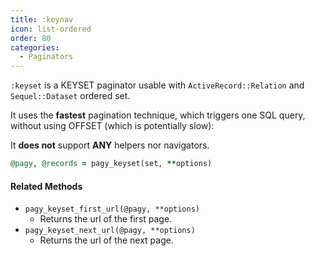 ```yaml
---
title: :keynav
icon: list-ordered
order: 80
categories:
  - Paginators
---
```


`:keyset` is a KEYSET paginator usable with `ActiveRecord::Relation` and `Sequel::Dataset` ordered set.

It uses the **fastest** pagination technique, which triggers one SQL query, without using OFFSET (which is potentially slow):

It **does not** support **ANY** helpers nor navigators.

```ruby Controller
@pagy, @records = pagy_keyset(set, **options)
```

#### Related Methods

- `pagy_keyset_first_url(@pagy, **options)`
  - Returns the url of the first page.
- `pagy_keyset_next_url(@pagy, **options)`
  - Returns the url of the next page.
